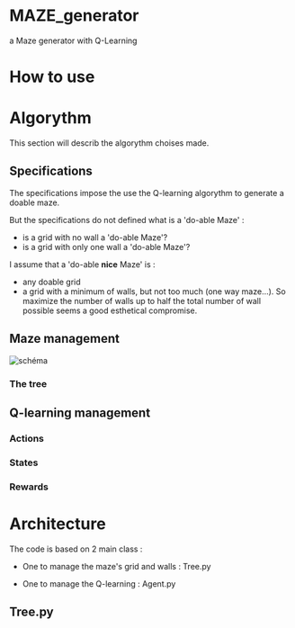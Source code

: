 # MAZE_generator
 a Maze generator with Q-Learning

# How to use

# Algorythm
This section will describ the algorythm choises made. 

## Specifications 
The specifications impose the use the Q-learning algorythm to generate a doable maze.

But the specifications do not defined what is a 'do-able Maze' : 
- is a grid with no wall a 'do-able Maze'?
- is a grid with only one wall a 'do-able Maze'?

I assume that a 'do-able **nice** Maze' is : 
- any doable grid
- a grid with a minimum of walls, but not too much (one way maze...). So maximize the number of walls up to half the total number of wall possible seems a good esthetical compromise.

## Maze management

![schéma](https://user-images.githubusercontent.com/12394419/230088934-7f523f33-c527-4a8c-add2-b5b5833351f9.png)

### The tree

## Q-learning management

### Actions

### States

### Rewards


# Architecture
 The code is based on 2 main class : 
 - One to manage the maze's grid and walls : Tree.py
 
 - One to manage the Q-learning : Agent.py

## Tree.py
